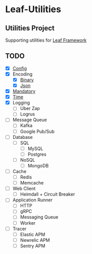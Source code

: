 # Leaf-Utilities

## Utilities Project
Supporting utilities for [Leaf Framework](https://github.com/paulusrobin/leaf)

## TODO
- [X] [Config](https://github.com/paulusrobin/leaf-utilities/tree/main/config)
- [X] Encoding
    - [X] [Binary](https://github.com/paulusrobin/leaf-utilities/tree/main/encoding/binary)
    - [X] [Json](https://github.com/paulusrobin/leaf-utilities/tree/main/encoding/json)
- [X] [Mandatory](https://github.com/paulusrobin/leaf-utilities/tree/main/mandatory)
- [X] [Time](https://github.com/paulusrobin/leaf-utilities/tree/main/time)
- [X] Logging
    - [ ] Uber Zap
    - [ ] Logrus
- [ ] Message Queue
    - [ ] Kafka
    - [ ] Google Pub/Sub
- [ ] Database
    - [ ] SQL
        - [ ] MySQL
        - [ ] Postgres
    - [ ] NoSQL
        - [ ] MongoDB
- [ ] Cache
    - [ ] Redis
    - [ ] Memcache
- [ ] Web Client
    - [ ] Heimdall + Circuit Breaker
- [ ] Application Runner
    - [ ] HTTP
    - [ ] gRPC
    - [ ] Messaging Queue
    - [ ] Worker
 - [ ] Tracer
    - [ ] Elastic APM
    - [ ] Newrelic APM
    - [ ] Sentry APM
